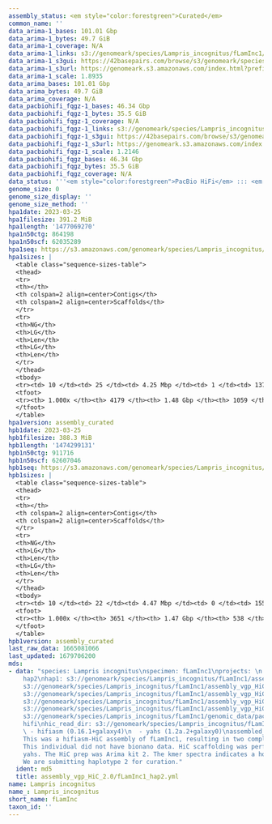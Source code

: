 ```yaml
---
assembly_status: <em style="color:forestgreen">Curated</em>
common_name: ''
data_arima-1_bases: 101.01 Gbp
data_arima-1_bytes: 49.7 GiB
data_arima-1_coverage: N/A
data_arima-1_links: s3://genomeark/species/Lampris_incognitus/fLamInc1/genomic_data/arima/<br>
data_arima-1_s3gui: https://42basepairs.com/browse/s3/genomeark/species/Lampris_incognitus/fLamInc1/genomic_data/arima/
data_arima-1_s3url: https://genomeark.s3.amazonaws.com/index.html?prefix=species/Lampris_incognitus/fLamInc1/genomic_data/arima/
data_arima-1_scale: 1.8935
data_arima_bases: 101.01 Gbp
data_arima_bytes: 49.7 GiB
data_arima_coverage: N/A
data_pacbiohifi_fqgz-1_bases: 46.34 Gbp
data_pacbiohifi_fqgz-1_bytes: 35.5 GiB
data_pacbiohifi_fqgz-1_coverage: N/A
data_pacbiohifi_fqgz-1_links: s3://genomeark/species/Lampris_incognitus/fLamInc1/genomic_data/pacbio_hifi/<br>
data_pacbiohifi_fqgz-1_s3gui: https://42basepairs.com/browse/s3/genomeark/species/Lampris_incognitus/fLamInc1/genomic_data/pacbio_hifi/
data_pacbiohifi_fqgz-1_s3url: https://genomeark.s3.amazonaws.com/index.html?prefix=species/Lampris_incognitus/fLamInc1/genomic_data/pacbio_hifi/
data_pacbiohifi_fqgz-1_scale: 1.2146
data_pacbiohifi_fqgz_bases: 46.34 Gbp
data_pacbiohifi_fqgz_bytes: 35.5 GiB
data_pacbiohifi_fqgz_coverage: N/A
data_status: '''<em style="color:forestgreen">PacBio HiFi</em> ::: <em style="color:forestgreen">Arima</em>'''
genome_size: 0
genome_size_display: ''
genome_size_method: ''
hpa1date: 2023-03-25
hpa1filesize: 391.2 MiB
hpa1length: '1477069270'
hpa1n50ctg: 864198
hpa1n50scf: 62035289
hpa1seq: https://s3.amazonaws.com/genomeark/species/Lampris_incognitus/fLamInc1/assembly_curated/fLamInc1.hap1.decon.20230325.fasta.gz
hpa1sizes: |
  <table class="sequence-sizes-table">
  <thead>
  <tr>
  <th></th>
  <th colspan=2 align=center>Contigs</th>
  <th colspan=2 align=center>Scaffolds</th>
  </tr>
  <tr>
  <th>NG</th>
  <th>LG</th>
  <th>Len</th>
  <th>LG</th>
  <th>Len</th>
  </tr>
  </thead>
  <tbody>
  <tr><td> 10 </td><td> 25 </td><td> 4.25 Mbp </td><td> 1 </td><td> 137.31 Mbp </td></tr><tr><td> 20 </td><td> 74 </td><td> 2.29 Mbp </td><td> 2 </td><td> 112.01 Mbp </td></tr><tr><td> 30 </td><td> 152 </td><td> 1.60 Mbp </td><td> 3 </td><td> 77.21 Mbp </td></tr><tr><td> 40 </td><td> 261 </td><td> 1.17 Mbp </td><td> 5 </td><td> 68.27 Mbp </td></tr><tr style="background-color:#cccccc;"><td> 50 </td><td> 409 </td><td style="background-color:#ff8888;"> 0.86 Mbp </td><td> 8 </td><td style="background-color:#88ff88;"> 62.04 Mbp </td></tr><tr><td> 60 </td><td> 604 </td><td> 0.65 Mbp </td><td> 10 </td><td> 58.11 Mbp </td></tr><tr><td> 70 </td><td> 868 </td><td> 483.98 Kbp </td><td> 13 </td><td> 46.14 Mbp </td></tr><tr><td> 80 </td><td> 1236 </td><td> 324.08 Kbp </td><td> 16 </td><td> 42.80 Mbp </td></tr><tr><td> 90 </td><td> 1860 </td><td> 169.05 Kbp </td><td> 20 </td><td> 26.98 Mbp </td></tr><tr><td> 100 </td><td> 4178 </td><td> 1.21 Kbp </td><td> 1058 </td><td> 10.54 Kbp </td></tr></tbody>
  <tfoot>
  <tr><th> 1.000x </th><th> 4179 </th><th> 1.48 Gbp </th><th> 1059 </th><th> 1.48 Gbp </th></tr>
  </tfoot>
  </table>
hpa1version: assembly_curated
hpb1date: 2023-03-25
hpb1filesize: 388.3 MiB
hpb1length: '1474299131'
hpb1n50ctg: 911716
hpb1n50scf: 62607046
hpb1seq: https://s3.amazonaws.com/genomeark/species/Lampris_incognitus/fLamInc1/assembly_curated/fLamInc1.hap2.cur.20230325.fasta.gz
hpb1sizes: |
  <table class="sequence-sizes-table">
  <thead>
  <tr>
  <th></th>
  <th colspan=2 align=center>Contigs</th>
  <th colspan=2 align=center>Scaffolds</th>
  </tr>
  <tr>
  <th>NG</th>
  <th>LG</th>
  <th>Len</th>
  <th>LG</th>
  <th>Len</th>
  </tr>
  </thead>
  <tbody>
  <tr><td> 10 </td><td> 22 </td><td> 4.47 Mbp </td><td> 0 </td><td> 155.00 Mbp </td></tr><tr><td> 20 </td><td> 66 </td><td> 2.66 Mbp </td><td> 1 </td><td> 152.47 Mbp </td></tr><tr><td> 30 </td><td> 136 </td><td> 1.70 Mbp </td><td> 3 </td><td> 75.57 Mbp </td></tr><tr><td> 40 </td><td> 238 </td><td> 1.22 Mbp </td><td> 5 </td><td> 69.76 Mbp </td></tr><tr style="background-color:#cccccc;"><td> 50 </td><td> 377 </td><td style="background-color:#ff8888;"> 0.91 Mbp </td><td> 7 </td><td style="background-color:#88ff88;"> 62.61 Mbp </td></tr><tr><td> 60 </td><td> 564 </td><td> 0.68 Mbp </td><td> 9 </td><td> 60.22 Mbp </td></tr><tr><td> 70 </td><td> 819 </td><td> 491.58 Kbp </td><td> 12 </td><td> 54.96 Mbp </td></tr><tr><td> 80 </td><td> 1177 </td><td> 335.25 Kbp </td><td> 15 </td><td> 48.45 Mbp </td></tr><tr><td> 90 </td><td> 1768 </td><td> 180.54 Kbp </td><td> 18 </td><td> 40.30 Mbp </td></tr><tr><td> 100 </td><td> 3650 </td><td> 1.03 Kbp </td><td> 537 </td><td> 12.34 Kbp </td></tr></tbody>
  <tfoot>
  <tr><th> 1.000x </th><th> 3651 </th><th> 1.47 Gbp </th><th> 538 </th><th> 1.47 Gbp </th></tr>
  </tfoot>
  </table>
hpb1version: assembly_curated
last_raw_data: 1665081066
last_updated: 1679706200
mds:
- data: "species: Lampris incognitus\nspecimen: fLamInc1\nprojects: \n  - vgp\nhaplotype_to_curate:
    hap2\nhap1: s3://genomeark/species/Lampris_incognitus/fLamInc1/assembly_vgp_HiC_2.0/fLamInc1.HiC.hap1.20230206.fasta.gz\nhap2:
    s3://genomeark/species/Lampris_incognitus/fLamInc1/assembly_vgp_HiC_2.0/fLamInc1.HiC.hap2.20230206.fasta.gz\npretext_hap1:
    s3://genomeark/species/Lampris_incognitus/fLamInc1/assembly_vgp_HiC_2.0/evaluation/hap1/pretext/fLamInc1_hap1__s2_heatmap.pretext\npretext_hap2:
    s3://genomeark/species/Lampris_incognitus/fLamInc1/assembly_vgp_HiC_2.0/evaluation/hap2/pretext/fLamInc1_hap2__s2_heatmap.pretext\nkmer_spectra_img:
    s3://genomeark/species/Lampris_incognitus/fLamInc1/assembly_vgp_HiC_2.0/evaluation/merqury/fLamInc1_png/\npacbio_read_dir:
    s3://genomeark/species/Lampris_incognitus/fLamInc1/genomic_data/pacbio_hifi/\npacbio_read_type:
    hifi\nhic_read_dir: s3://genomeark/species/Lampris_incognitus/fLamInc1/genomic_data/arima/\npipeline:\n
    \ - hifiasm (0.16.1+galaxy4)\n  - yahs (1.2a.2+galaxy0)\nassembled_by_group: Rockefeller\nnotes:
    This was a hifiasm-HiC assembly of fLamInc1, resulting in two complete haplotypes.
    This individual did not have bionano data. HiC scaffolding was performed with
    yahs. The HiC prep was Arima kit 2. The kmer spectra indicates a homogametic specimen.
    We are submitting haplotype 2 for curation."
  ident: md5
  title: assembly_vgp_HiC_2.0/fLamInc1_hap2.yml
name: Lampris incognitus
name_: Lampris_incognitus
short_name: fLamInc
taxon_id: ''
---
```

